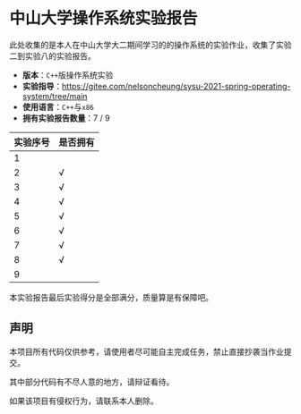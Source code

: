 # 中山大学操作系统实验报告
此处收集的是本人在中山大学大二期间学习的的操作系统的实验作业，收集了实验二到实验八的实验报告。

- **版本**：`C++`版操作系统实验
- **实验指导**：https://gitee.com/nelsoncheung/sysu-2021-spring-operating-system/tree/main
- **使用语言**：`C++`与`x86`
- **拥有实验报告数量**：7 / 9

| 实验序号 | 是否拥有 |
| -------- | -------- |
| 1        |          |
| 2        | √        |
| 3        | √        |
| 4        | √        |
| 5        | √        |
| 6        | √        |
| 7        | √        |
| 8        | √        |
| 9        |          |

本实验报告最后实验得分是全部满分，质量算是有保障吧。

## 声明

本项目所有代码仅供参考，请使用者尽可能自主完成任务，禁止直接抄袭当作业提交。

其中部分代码有不尽人意的地方，请辩证看待。

如果该项目有侵权行为，请联系本人删除。
